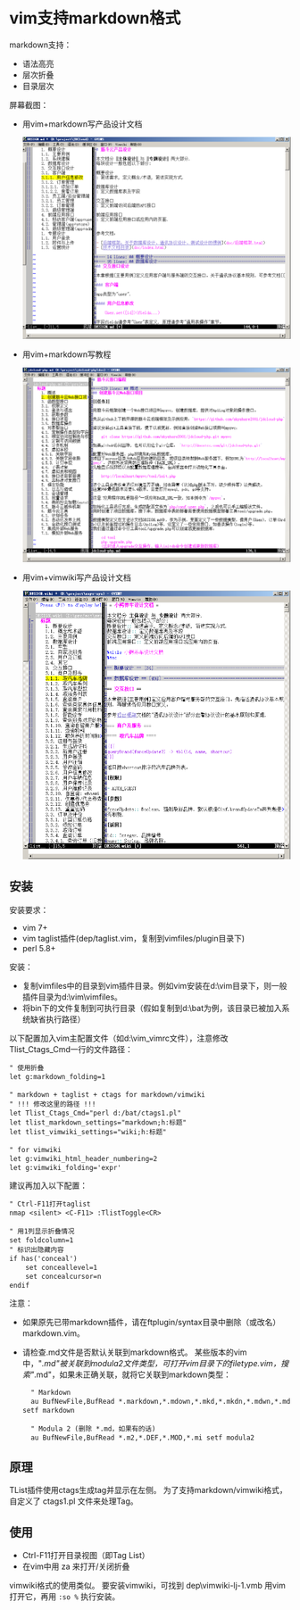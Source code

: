 # vim支持markdown格式

markdown支持：

- 语法高亮
- 层次折叠
- 目录层次

屏幕截图：

- 用vim+markdown写产品设计文档

	![](screen1.png)

- 用vim+markdown写教程

	![](screen2.png)

- 用vim+vimwiki写产品设计文档

	![](screen3.png)

## 安装

安装要求：

- vim 7+
- vim taglist插件(dep/taglist.vim，复制到vimfiles/plugin目录下)
- perl 5.8+

安装：

- 复制vimfiles中的目录到vim插件目录。例如vim安装在d:\vim目录下，则一般插件目录为d:\vim\vimfiles。
- 将bin下的文件复制到可执行目录（假如复制到d:\bat为例，该目录已被加入系统缺省执行路径）

以下配置加入vim主配置文件（如d:\vim\_vimrc文件），注意修改 Tlist_Ctags_Cmd一行的文件路径：

	" 使用折叠
	let g:markdown_folding=1

	" markdown + taglist + ctags for markdown/vimwiki
	" !!! 修改这里的路径 !!!
	let Tlist_Ctags_Cmd="perl d:/bat/ctags1.pl"
	let tlist_markdown_settings="markdown;h:标题"
	let tlist_vimwiki_settings="wiki;h:标题"

	" for vimwiki
	let g:vimwiki_html_header_numbering=2
	let g:vimwiki_folding='expr'

建议再加入以下配置：

	" Ctrl-F11打开taglist
	nmap <silent> <C-F11> :TlistToggle<CR>

	" 用1列显示折叠情况
	set foldcolumn=1
	" 标识出隐藏内容
	if has('conceal')
		set conceallevel=1
		set concealcursor=n
	endif

注意：

- 如果原先已带markdown插件，请在ftplugin/syntax目录中删除（或改名）markdown.vim。

- 请检查.md文件是否默认关联到markdown格式。
 某些版本的vim中，"*.md"被关联到modula2文件类型，可打开vim目录下的filetype.vim，搜索"*.md"，如果未正确关联，就将它关联到markdown类型：

		" Markdown
		au BufNewFile,BufRead *.markdown,*.mdown,*.mkd,*.mkdn,*.mdwn,*.md setf markdown

		" Modula 2 (删除 *.md，如果有的话)
		au BufNewFile,BufRead *.m2,*.DEF,*.MOD,*.mi setf modula2

## 原理

TList插件使用ctags生成tag并显示在左侧。
为了支持markdown/vimwiki格式，自定义了 ctags1.pl 文件来处理Tag。

## 使用

- Ctrl-F11打开目录视图（即Tag List）
- 在vim中用 za 来打开/关闭折叠

vimwiki格式的使用类似。
要安装vimwiki，可找到 dep\vimwiki-lj-1.vmb 用vim打开它，再用 `:so %` 执行安装。

